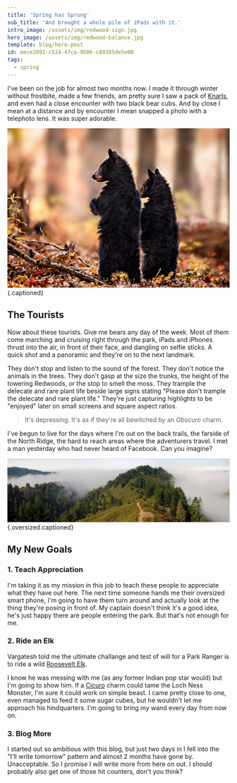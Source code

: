 ```yaml
---
title: 'Spring has Sprung'
sub_title: 'And brought a whole pile of iPads with it.'
intro_image: /assets/img/redwood-sign.jpg
hero_image: /assets/img/redwood-balance.jpg
template: blog/hero-post
id: eece2892-c524-47ca-9506-c69385de5e00
tags:
  - spring
---
```

I've been on the job for almost two months now. I made it through winter
without frostbite, made a few friends, am pretty sure I saw a pack of [Knarls](http://harrypotter.wikia.com/wiki/Knarl), and even had a close encounter with two black bear cubs. And by close I mean at a distance and by encounter I mean snapped a photo with a telephoto lens. It was super adorable.

![Black bear cubs](/assets/img/black-bear-cubs.jpg) {.captioned}

## The Tourists

Now about these tourists. Give me bears any day of the week. Most of them come marching and cruising right through the park, iPads and iPhones thrust into the air, in front of their face, and dangling on selfie sticks. A quick shot and a panoramic and they're on to the next landmark.

They don't stop and listen to the sound of the forest. They don't notice the animals in the trees. They don't gasp at the size the trunks, the height of the towering Redwoods, or the stop to smell the moss. They trample the delecate and rare plant life beside large signs stating "Please don't trample the delecate and rare plant life." They're just capturing highlights to be "enjoyed" later on small screens and square aspect ratios.

> It's depressing. It's as if they're all bewitched by an _Obscuro_ charm.

I've begun to live for the days where I'm out on the back trails, the farside of the North Ridge, the hard to reach areas where the adventurers travel. I met a man yesterday who had never heard of Facebook. Can you imagine?

![The North Ridge Trail](/assets/img/redwood-north-ridge-trail.jpg) {.oversized.captioned}

## My New Goals

### 1. Teach Appreciation

I'm taking it as my mission in this job to teach these people to appreciate what they have out here. The next time someone hands me their oversized smart phone, I'm going to have them turn around and actually look at the thing they're posing in front of. My captain doesn't think it's a good idea, he's just happy there are people entering the park. But that's not enough for me.

### 2. Ride an Elk

Vargatesh told me the ultimate challange and test of will for a Park Ranger is to ride a wild [Roosevelt Elk](https://en.wikipedia.org/wiki/Roosevelt_elk).

I know he was messing with me (as any former Indian pop star would) but I'm going to show him. If a [Cicuro](http://harrypotterfanon.wikia.com/wiki/Creature_Taming_Charm) charm could tame the Loch Ness Monster, I'm sure it could work on simple beast. I came pretty close to one, even managed to feed it some sugar cubes, but he wouldn't let me approach his hindquarters. I'm going to bring my wand every day from now on.

### 3. Blog More

I started out so ambitious with this blog, but just two days in I fell into the "I'll write tomorrow" pattern and almost 2 months have gone by. Unacceptable. So I promise I will write more from here on out. I should probably also get one of those hit counters, don't you think?
